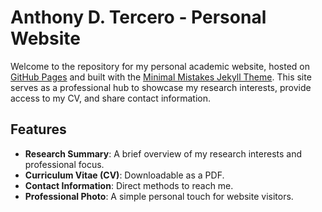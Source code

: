 # Anthony D. Tercero - Personal Website

Welcome to the repository for my personal academic website, hosted on [GitHub Pages](https://pages.github.com/) and built with the [Minimal Mistakes Jekyll Theme](https://mmistakes.github.io/minimal-mistakes/). This site serves as a professional hub to showcase my research interests, provide access to my CV, and share contact information.

## Features
- **Research Summary**: A brief overview of my research interests and professional focus.
- **Curriculum Vitae (CV)**: Downloadable as a PDF.
- **Contact Information**: Direct methods to reach me.
- **Professional Photo**: A simple personal touch for website visitors.

   
